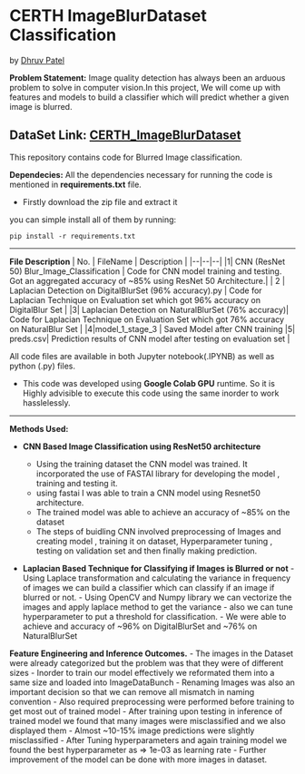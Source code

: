 
# CERTH ImageBlurDataset Classification
by [Dhruv Patel]([Github](https://github.com/dhruvbpatel/))

**Problem Statement:** 
	Image quality detection has always been an arduous problem to solve in computer vision.In this project, We will  come up with features and models to build a classifier which will predict whether a given image is blurred.

DataSet Link: [CERTH_ImageBlurDataset](http://mklab.iti.gr/files/imageblur/CERTH_ImageBlurDataset.zip)
-

This repository contains code for Blurred Image classification.

**Dependecies:**
All the dependencies necessary for running the code is mentioned in **requirements.txt** file.

 - Firstly download the zip file and extract it

you can simple install all of them by running:

    pip install -r requirements.txt
   
   ---
**File Description**
| No. | FileName | Description  |
|--|--|--|
|1| CNN (ResNet 50) Blur_Image_Classification | Code for CNN model training and testing. Got an aggregated accuracy of ~85% using ResNet 50 Architecture.|
| 2 | Laplacian Detection on DigitalBlurSet (96% accuracy).py | Code for Laplacian Technique on Evaluation set which got 96% accuracy on DigitalBlur Set |
|3| Laplacian Detection on NaturalBlurSet (76% accuracy)| Code for Laplacian Technique on Evaluation Set which got 76% accuracy on NaturalBlur Set | 
|4|model_1_stage_3 | Saved Model after CNN training
|5| preds.csv| Prediction results of CNN model after testing on evaluation set |


All code files are available in both Jupyter notebook(.IPYNB) as well as python (.py) files.

 - This code was developed using **Google Colab GPU** runtime. So it is Highly advisible to execute this code using the same inorder to work hasslelessly.

---
**Methods Used:**

 - **CNN Based Image Classification using ResNet50 architecture**
	 -	 Using the training dataset the CNN model was trained. It incorporated the use of FASTAI library for developing the model , training and testing it.
	 -	using fastai I was able to train a CNN model using Resnet50 architecture.
	 -	The trained model was able to achieve an accuracy of ~85% on the dataset
	 -	The steps of buidling CNN involved preprocessing of Images and creating model , training it on dataset, Hyperparameter tuning , testing on validation set and then finally making prediction.
	 
 - **Laplacian Based Technique for Classifying if Images is Blurred or not**
			-	 Using Laplace transformation and calculating the variance in frequency of images we can build a classifier which can classify if an image if blurred or not.
			-	Using OpenCV and Numpy library we can vectorize the images and apply laplace method to get the variance
			-	also we can tune hyperparameter to put a threshold for classification.
			-	We were able to achieve and accuracy of ~96% on DigitalBlurSet and ~76% on NaturalBlurSet


**Feature Engineering and Inference Outcomes.**
	 -  The images in the Dataset were already categorized but the problem was that they were of different sizes
	 - Inorder to train our model effectively we reformated them into a same size and loaded into ImageDataBunch
	 - Renaming Images was also an important decision so that we can remove all mismatch in naming convention
	 - Also required preprocessing were performed before training to get most out of trained model
	 - After training upon testing in inference of trained model we found that many images were misclassified and we also displayed them
	 - Almost ~10-15% image predictions were slightly misclassified
	 - After Tuning hyperparameters and again training model we found the best hyperparameter as => 1e-03 as learning rate
	 - Further improvement of the model can be done with more images in dataset.

	